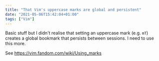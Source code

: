 ```yaml
---
title: "That Vim's uppercase marks are global and persistent"
date: "2021-05-06T15:42:04+01:00"
tags: ["Vim"]
---
```


Basic stuff but I didn't realise that setting an uppercase mark (e.g. `mT`)
creates a global bookmark that persists between sessions. I need to use this
more.

See <https://vim.fandom.com/wiki/Using_marks>
